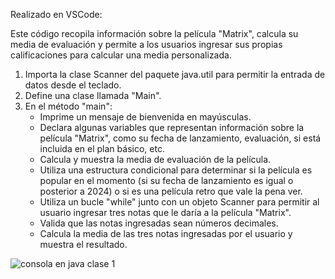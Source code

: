 Realizado en VSCode:

Este código recopila información sobre la película "Matrix", calcula su media de evaluación y permite a los usuarios ingresar sus propias calificaciones para calcular una media personalizada.

1. Importa la clase Scanner del paquete java.util para permitir la entrada de datos desde el teclado.
2. Define una clase llamada "Main".
3. En el método "main":
   - Imprime un mensaje de bienvenida en mayúsculas.
   - Declara algunas variables que representan información sobre la película "Matrix", como su fecha de lanzamiento, evaluación, si está incluida en el plan básico, etc.
   - Calcula y muestra la media de evaluación de la película.
   - Utiliza una estructura condicional para determinar si la película es popular en el momento (si su fecha de lanzamiento es igual o posterior a 2024) o si es una película retro que vale la pena ver.
   - Utiliza un bucle "while" junto con un objeto Scanner para permitir al usuario ingresar tres notas que le daría a la película "Matrix".
   - Valida que las notas ingresadas sean números decimales.
   - Calcula la media de las tres notas ingresadas por el usuario y muestra el resultado.

![consola en java clase 1](https://github.com/yoma75/alura-inmersion-java/assets/60888517/538a48de-8f86-4a84-b87a-05d0ebcbb00a)
